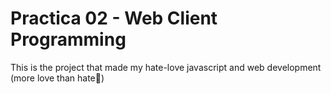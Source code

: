 # Practica 02 - Web Client Programming
 This is the project that made my hate-love javascript and web development (more love than hate💛)


